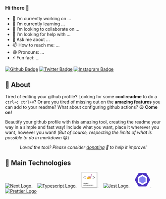 ### Hi there 👋


- 🔭 I’m currently working on ...
- 🌱 I’m currently learning ...
- 👯 I’m looking to collaborate on ...
- 🤔 I’m looking for help with ...
- 💬 Ask me about ...
- 📫 How to reach me: ...
- 😄 Pronouns: ...
- ⚡ Fun fact: ...

[![Github Badge](https://img.shields.io/badge/-Github-000?style=quare&labelColor=000&logo=Github&logoColor=white&link=link)](link) 
[![Twitter Badge](https://img.shields.io/badge/Twitter-1DA1F2?style=quare&for-the-badge&logo=twitter&logoColor=white)](link) 
[![Instagram Badge](https://img.shields.io/badge/Telegram-2CA5E0?style=for-the-badge&logo=telegram&logoColor=white)](link) 

## :dart: About ##

Tired of editing your github profile? Looking for some **cool readme** to do a `ctrl+c ctrl+v`? Or are you tired of missing out on the **amazing features** you can add to your readme? What about configuring github actions? 😩 **Come on!**

Beautify your github profile with this amazing tool, creating the readme your way in a simple and fast way! Include what you want, place it wherever you want, however you want! (<i>But of course, respecting the limits of what is possible to do in markdown</i> 😁)


<p align="center">
  <i>Loved the tool? Please consider <a href="https://www.paypal.com/donate/?hosted_button_id=FR3A2DGVYKGJS">donating</a> 💸 to help it improve!</i>
</p>

## :rocket: Main Technologies ##

<a href="https://nextjs.org">
  <img width="50" title="NextJs" alt="Next Logo" src="https://raw.githubusercontent.com/maurodesouza/maurodesouza/master/assets/next-logo.svg">
</a> &#xa0; &#xa0;

<a href="https://www.typescriptlang.org">
  <img width="50" title="Typescript" alt="Typescript Logo" src="https://raw.githubusercontent.com/maurodesouza/maurodesouza/master/assets/typescript-logo.svg">
</a> &#xa0; &#xa0;

<a href="https://styled-components.com">
  <img width="50" title="Styled Components" alt="Styled Components Logo" src="https://raw.githubusercontent.com/github/explore/80688e429a7d4ef2fca1e82350fe8e3517d3494d/topics/styled-components/styled-components.png">
</a> &#xa0; &#xa0;

<a href="https://jestjs.io">
  <img width="50" title="Jest" alt="Jest Logo" src="https://raw.githubusercontent.com/maurodesouza/maurodesouza/master/assets/jest-logo.svg">
</a> &#xa0; &#xa0;

<a href="https://eslint.org">
  <img  width="50" title="Eslint" alt="Eslint Logo" src="https://raw.githubusercontent.com/github/explore/80688e429a7d4ef2fca1e82350fe8e3517d3494d/topics/eslint/eslint.png">
</a> &#xa0; &#xa0;

<a href="https://prettier.io">
  <img width="50" title="Prettier" alt="Prettier Logo" src="https://prettier.io/icon.png">
</a>

###
